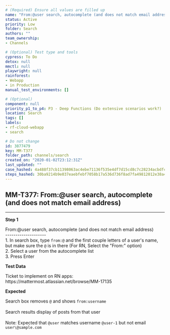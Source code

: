 ```yaml
---
# (Required) Ensure all values are filled up
name: "From:@user search, autocomplete (and does not match email address)"
status: Active
priority: Low
folder: Search
authors: ""
team_ownership: 
- Channels

# (Optional) Test type and tools
cypress: To Do
detox: null
mmctl: null
playwright: null
rainforest: 
- Webapp
- in Production
manual_test_environments: []

# (Optional)
component: null
priority_p1_to_p4: P3 - Deep Functions (Do extensive scenarios work?)
location: Search
tags: []
labels: 
- rf-cloud-webapp
- search

# Do not change
id: 3877479
key: MM-T377
folder_path: channels/search
created_on: "2020-01-02T23:12:31Z"
last_updated: ""
case_hashed: 4a488f37cb11398063ac4ebe71136f535e4df7d15cd8c7c28234acbdfca23de7762a7ce117ef8544205fdf6d1b217244
steps_hashed: 30ba9214b9e037eaebfebf7058b17a536d736f8ad7fa49812012e38a4c1599691fb91016837fcce57d7f842aeb41653e
---
```


## MM-T377: From:@user search, autocomplete (and does not match email address)

---

**Step 1**

From:@user search, autocomplete (and does not match email address)\
\--------------------\
1\. In search box, type `from:@` and the first couple letters of a user's name, but make sure the `@` is in there (For RN, Select the "From:" option)\
2\. Select a user from the autocomplete list\
3\. Press Enter

**Test Data**

Ticket to implement on RN apps: https\://mattermost.atlassian.net/browse/MM-17135

**Expected**

Search box removes `@` and shows `from:username`\
\
Search results display of posts from that user\
\
Note: Expected that `@user` matches username `@user-1` but not email `user\@sample.com`
